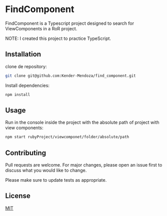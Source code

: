 # FindComponent

FindComponent is a Typescript project designed to search  for ViewComponents in a RoR project.

NOTE: I created this project to practice TypeScript.

## Installation

clone de repository:
```bash
git clone git@github.com:Kender-Mendoza/find_component.git
```
Install dependencies:
```bash
npm install
```

## Usage

Run in the console inside the project with the absolute path of project with view components:
```bash
npm start rubyProject/viewcomponet/folder/absolute/path
```

## Contributing

Pull requests are welcome. For major changes, please open an issue first
to discuss what you would like to change.

Please make sure to update tests as appropriate.

## License

[MIT](https://choosealicense.com/licenses/mit/)
